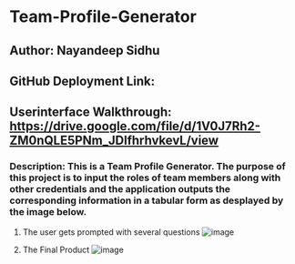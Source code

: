 # Team-Profile-Generator
## Author: Nayandeep Sidhu
## GitHub Deployment Link:
## Userinterface Walkthrough: https://drive.google.com/file/d/1V0J7Rh2-ZM0nQLE5PNm_JDlfhrhvkevL/view

### Description: This is a Team Profile Generator. The purpose of this project is to input the roles of team members along with other credentials and the application outputs the corresponding information in a tabular form as desplayed by the image below. 

1) The user gets prompted with several questions
![image](https://user-images.githubusercontent.com/79432326/126245983-b43b9da9-c150-4ee9-888a-618ef03234bc.png)

2) The Final Product 
![image](https://user-images.githubusercontent.com/79432326/126245937-80b0abdf-df6e-4671-ae16-fcf876f21810.png)


